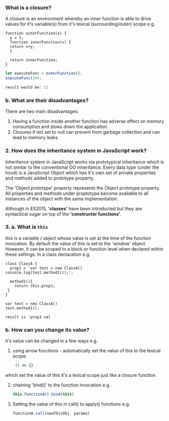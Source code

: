 ### What is a closure?

A closure is an environment whereby an inner function is able to drive values for it's variable(s) from it's lexical (surrounding/outer) scope e.g.

```JS
function outerFunction(x) { 
  y = 1;
  function innerFunction(x) {
  return x+y;
  }
  
  return innerFunction;
}
```

```js
let executeFunc = outerFunction(); 
executeFunc(10);

result would be: 11
```

### b. What are their disadvantages?

There are two main disadvantages:

1. Having a function inside another function has adverse effect on memory consumption and slows down the application.
2. Closures if not set to null can prevent from garbage collection and can lead to memory leaks.

### 2. How does the inheritance system in JavaScript work?

Inheritance system in JavaScript works via prototypical inheritance which is not similar to the conventional OO inheritance.
Every data type (under the hood) is a JavaScript Object which has it's own set of private properties and methods added to prototype property.

The 'Object.prototype' property represents the Object prototype property.
All properties and methods under proptotype become available to all instances of the object with the same implementation.

Although in ES2015, **'classes'** have been introducted but they are syntactical sugar on top of the **'constructor functions'**. 

### 3.  a. What is `this`

this is a variable / object whose value is set at the time of the function invocation. 
By default the value of this is set to the 'window' object. However, it can be scoped to a block or function level when
declared within these settings. 
In a class declaration e.g. 

```JS
class ClassA { 
  prop1 = 'var test = new ClassA()
console.log(test.method1());';

  method1(){
    return this.prop1;
 }
}
```

```JS
var test = new ClassA()
test.method1();

result is 'prop1 val
```

### b. How can you change its value?

it's value can be changed in a few ways e.g.

1. using arrow functions - automatically set the value of this to the lexical scope.
   ```js 
    () => {}
   ```
which set the value of this it's a lexical scope just like a closure function.

2. chaining 'bind()' to the function invocation e.g. 
    ```js
    this.functionA().bind(this)
    ```
3. Setting the value of this in call() to apply() functions e.g. 
    ``` js
    functionA.call(newThisObj, params)
    ```
    



